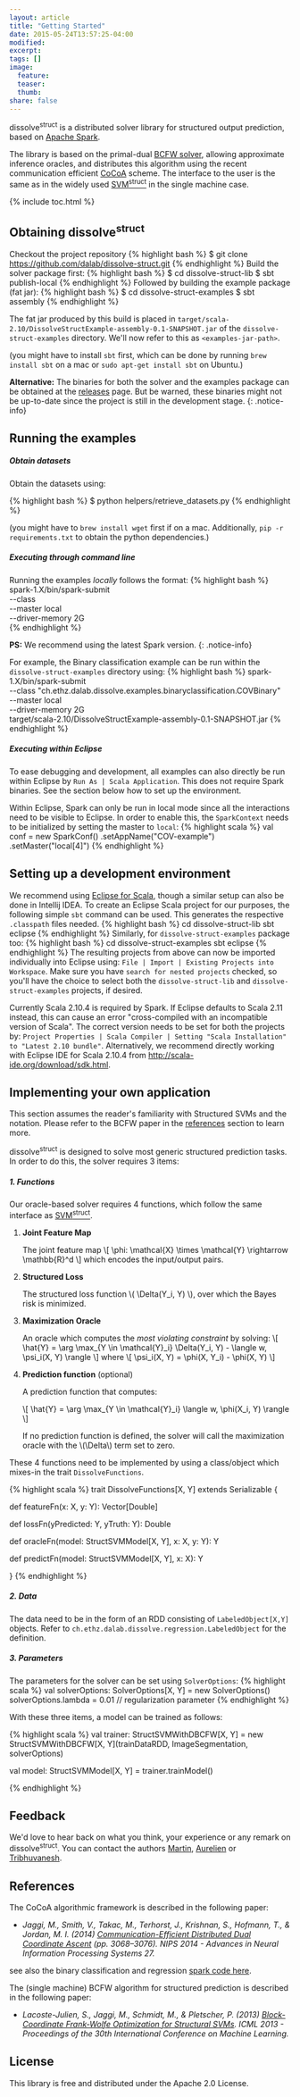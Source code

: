 ```yaml
---
layout: article
title: "Getting Started"
date: 2015-05-24T13:57:25-04:00
modified:
excerpt:
tags: []
image:
  feature:
  teaser:
  thumb:
share: false
---
```


dissolve<sup>struct</sup> is a distributed solver library for structured output prediction, based on [Apache Spark](http://spark.apache.org).

The library is based on the primal-dual [BCFW solver](http://jmlr.org/proceedings/papers/v28/lacoste-julien13), allowing approximate inference oracles, and distributes this algorithm using the recent communication efficient [CoCoA](http://papers.nips.cc/paper/5599-communication-efficient-distributed-dual-coordinate-ascent) scheme.
The interface to the user is the same as in the widely used [SVM<sup>struct</sup>](http://www.cs.cornell.edu/people/tj/svm_light/svm_struct.html) in the single machine case.


{% include toc.html %}


## Obtaining dissolve<sup>struct</sup>
Checkout the project repository
{% highlight bash %}
$ git clone https://github.com/dalab/dissolve-struct.git
{% endhighlight %}
Build the solver package first:
{% highlight bash %}
$ cd dissolve-struct-lib
$ sbt publish-local
{% endhighlight %}
Followed by building the example package (fat jar):
{% highlight bash %}
$ cd dissolve-struct-examples
$ sbt assembly
{% endhighlight %}

The fat jar produced by this build is placed in
`target/scala-2.10/DissolveStructExample-assembly-0.1-SNAPSHOT.jar` of the
`dissolve-struct-examples` directory.
We'll now refer to this as `<examples-jar-path>`.

(you might have to install `sbt` first, which can be done by running `brew install sbt` on a mac or `sudo apt-get install sbt` on Ubuntu.)

**Alternative:** The binaries for both the solver and the examples package can be obtained at the [releases](https://github.com/dalab/dissolve-struct/releases) page.
But be warned, these binaries might not be up-to-date since the project is still in the development stage.
{: .notice-info}


## Running the examples

##### Obtain datasets
Obtain the datasets using:

{% highlight bash %}
$ python helpers/retrieve_datasets.py
{% endhighlight %}

(you might have to `brew install wget` first if on a mac. Additionally, `pip -r requirements.txt` to obtain the python dependencies.)

##### Executing through command line

Running the examples _locally_ follows the format:
{% highlight bash %}
spark-1.X/bin/spark-submit \
	--class <class> \
	--master local \
	--driver-memory 2G \
	<examples-jar-path>
	<optional-arguments>
{% endhighlight %}

**PS:**  We recommend using the latest Spark version.
{: .notice-info}

For example, the Binary classification example can be run within the `dissolve-struct-examples` directory using:
{% highlight bash %}
spark-1.X/bin/spark-submit \
	--class "ch.ethz.dalab.dissolve.examples.binaryclassification.COVBinary" \
	--master local \
	--driver-memory 2G \
	target/scala-2.10/DissolveStructExample-assembly-0.1-SNAPSHOT.jar
{% endhighlight %}



##### Executing within Eclipse

To ease debugging and development, all examples can also directly be run within Eclipse by `Run As | Scala Application`. This does not require Spark binaries. See the section below how to set up the environment.

Within Eclipse, Spark can only be run in local mode since all the interactions need to be visible to Eclipse.
In order to enable this, the `SparkContext` needs to be initialized by setting the master to `local`:
{% highlight scala %}
val conf = new SparkConf()
	       .setAppName("COV-example")
	       .setMaster("local[4]")
{% endhighlight %}

## Setting up a development environment

We recommend using [Eclipse for Scala](http://scala-ide.org/download/sdk.html), though a similar setup can also be done in Intellij IDEA.
To create an Eclipse Scala project for our purposes, the following simple `sbt` command can be used. This generates the respective `.classpath` files needed.
{% highlight bash %}
cd dissolve-struct-lib
sbt eclipse
{% endhighlight %}
Similarly, for `dissolve-struct-examples` package too:
{% highlight bash %}
cd dissolve-struct-examples
sbt eclipse
{% endhighlight %}
The resulting projects from above can now be imported individually into Eclipse using: `File | Import | Existing Projects into Workspace`. Make sure you have `search for nested projects` checked, so you'll have the choice to select both the `dissolve-struct-lib` and `dissolve-struct-examples` projects, if desired.

Currently Scala 2.10.4 is required by Spark. If Eclipse defaults to Scala 2.11 instead, this can cause an error "cross-compiled with an incompatible version of Scala".
The correct version needs to be set for both the projects by:
`Project Properties | Scala Compiler | Setting "Scala Installation" to "Latest 2.10 bundle"`.
Alternatively, we recommend directly working with Eclipse IDE for Scala 2.10.4 from <http://scala-ide.org/download/sdk.html>.

## Implementing your own application


This section assumes the reader's familiarity with Structured SVMs and the notation.
Please refer to the BCFW paper in the [references](#references) section to learn more.

dissolve<sup>struct</sup> is designed to solve most generic structured prediction
tasks.
In order to do this, the solver requires 3 items:

##### 1. Functions
Our oracle-based solver requires 4 functions, which follow the same interface as
[SVM<sup>struct</sup>](http://www.cs.cornell.edu/people/tj/svm_light/svm_struct.html).

1. **Joint Feature Map**

   The joint feature map
   \\[ \phi: \mathcal{X} \times \mathcal{Y} \rightarrow \mathbb{R}^d \\]
   which encodes the input/output pairs.

2. **Structured Loss**

	The structured loss function \\( \Delta(Y_i, Y) \\), over which the Bayes risk is minimized.

3. **Maximization Oracle**

   An oracle which computes the _most violating constraint_ by solving:
	\\[ \hat{Y} = \arg \max_{Y \in \mathcal{Y}_i} \Delta(Y_i, Y) - \langle w, \psi_i(X, Y) \rangle \\]
  where
  \\[ \psi_i(X, Y) = \phi(X, Y_i) - \phi(X, Y) \\]

4. **Prediction function** (optional)

   A prediction function that computes:

	\\[ \hat{Y} = \arg \max_{Y \in \mathcal{Y}_i} \langle w, \phi(X_i, Y) \rangle \\]

	If no prediction function is defined, the solver will call the maximization oracle with the \\(\Delta\\) term set to zero.

These 4 functions need to be implemented by using a class/object which mixes-in the trait `DissolveFunctions`.

{% highlight scala %}
trait DissolveFunctions[X, Y] extends Serializable {

  def featureFn(x: X, y: Y): Vector[Double]

  def lossFn(yPredicted: Y, yTruth: Y): Double

  def oracleFn(model: StructSVMModel[X, Y], x: X, y: Y): Y

  def predictFn(model: StructSVMModel[X, Y], x: X): Y

}
{% endhighlight %}

##### 2. Data

The data need to be in the form of an RDD consisting of `LabeledObject[X,Y]` objects.
Refer to `ch.ethz.dalab.dissolve.regression.LabeledObject` for the definition.

##### 3. Parameters

The parameters for the solver can be set using `SolverOptions`:
{% highlight scala %}
val solverOptions: SolverOptions[X, Y] = new SolverOptions()
solverOptions.lambda = 0.01    // regularization parameter
{% endhighlight %}


With these three items, a model can be trained as follows:

{% highlight scala %}
val trainer: StructSVMWithDBCFW[X, Y] =
	new StructSVMWithDBCFW[X, Y](trainDataRDD,
				ImageSegmentation,
				solverOptions)

val model: StructSVMModel[X, Y] = trainer.trainModel()

{% endhighlight %}


## Feedback

We'd love to hear back on what you think, your experience or any remark
on dissolve<sup>struct</sup>.
You can contact the authors [Martin](http://people.inf.ethz.ch/jaggim/), [Aurelien](http://people.inf.ethz.ch/alucchi/) or [Tribhuvanesh](http://tribhuvanesh.github.io/).


## References
The CoCoA algorithmic framework is described in the following paper:

 * _Jaggi, M., Smith, V., Takac, M., Terhorst, J., Krishnan, S., Hofmann, T., & Jordan, M. I. (2014) [Communication-Efficient Distributed Dual Coordinate Ascent](http://papers.nips.cc/paper/5599-communication-efficient-distributed-dual-coordinate-ascent) (pp. 3068–3076). NIPS 2014 - Advances in Neural Information Processing Systems 27._

  see also the binary classification and regression [spark code here](https://github.com/gingsmith/cocoa).

The (single machine) BCFW algorithm for structured prediction is described in the following paper:

 * _Lacoste-Julien, S., Jaggi, M., Schmidt, M., & Pletscher, P. (2013) [Block-Coordinate Frank-Wolfe Optimization for Structural SVMs](http://jmlr.org/proceedings/papers/v28/lacoste-julien13). ICML 2013 - Proceedings of the 30th International Conference on Machine Learning._

## License

This library is free and distributed under the Apache 2.0 License.
